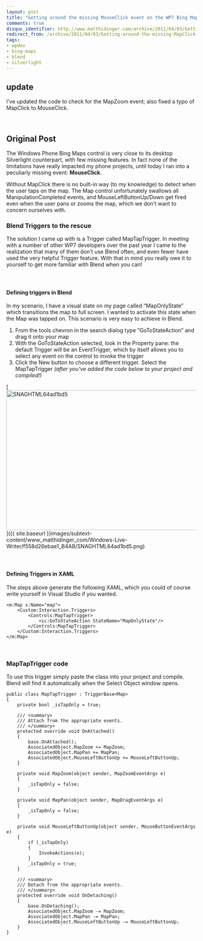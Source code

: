 ```yaml
---
layout: post
title: "Getting around the missing MouseClick event on the WP7 Bing Maps control"
comments: true
disqus_identifier: http://www.matthidinger.com/archive/2011/04/03/Getting-around-the-missing-MapClick-event-on-the-WP7-Bing.aspx
redirect_from: /archive/2011/04/03/Getting-around-the-missing-MapClick-event-on-the-WP7-Bing.aspx/
tags: 
- wpdev
- bing-maps
- blend
- silverlight
---
```

update
------

I’ve updated the code to check for the MapZoom event; also fixed a typo of MapClick to MouseClick.

 

Original Post
-------------

The Windows Phone Bing Maps control is very close to its desktop Silverlight counterpart, with few missing features. In fact none of the limitations have really impacted my phone projects, until today I ran into a peculiarly missing event: **MouseClick**.

Without MapClick there is no built-in way (to my knowledge) to detect when the user taps on the map. The Map control unfortunately swallows all ManipulationCompleted events, and MouseLeftButtonUp/Down get fired even when the user pans or zooms the map, which we don’t want to concern ourselves with.

### Blend Triggers to the rescue

The solution I came up with is a Trigger called MapTapTrigger. In meeting with a number of other WP7 developers over the past year I came to the realization that many of them don’t use Blend often, and even fewer have used the very helpful Trigger feature. With that in mind you really owe it to yourself to get more familiar with Blend when you can!

####  

#### Defining triggers in Blend

In my scenario, I have a visual state on my page called “MapOnlyState” which transitions the map to full screen. I wanted to activate this state when the Map was tapped on. This scenario is very easy to achieve in Blend.

1.  From the tools chevron in the search dialog type “GoToStateAction” and drag it onto your map
2.  With the GoToStateAction selected, look in the Property pane: the default Trigger will be an EventTrigger, which by itself allows you to select any event on the control to invoke the trigger
3.  Click the New button to choose a different trigger. Select the MapTapTrigger *(after you’ve added the code below to your project and compiled!)* 

[<img src="{{ site.baseurl }}images/subtext-content/www_matthidinger_com/Windows-Live-Writer/f558d26ebae1_B4AB/SNAGHTML64ad1bd5_thumb.png" title="SNAGHTML64ad1bd5" alt="SNAGHTML64ad1bd5" width="644" height="370" />]({{ site.baseurl }}images/subtext-content/www_matthidinger_com/Windows-Live-Writer/f558d26ebae1_B4AB/SNAGHTML64ad1bd5.png)

####  

#### Defining Triggers in XAML

The steps above generate the following XAML, which you could of course write yourself in Visual Studio if you wanted.

``` brush:
<m:Map x:Name="map">
    <Custom:Interaction.Triggers>
        <Controls:MapTapTrigger>
            <ic:GoToStateAction StateName="MapOnlyState"/>
        </Controls:MapTapTrigger>
    </Custom:Interaction.Triggers>
</m:Map>
```

 

### MapTapTrigger code

To use this trigger simply paste the class into your project and compile. Blend will find it automatically when the Select Object window opens.

``` brush:
public class MapTapTrigger : TriggerBase<Map>
{
    private bool _isTapOnly = true;

    /// <summary>
    /// Attach from the appropriate events.
    /// </summary>
    protected override void OnAttached()
    {
        base.OnAttached();
        AssociatedObject.MapZoom += MapZoom;
        AssociatedObject.MapPan += MapPan;
        AssociatedObject.MouseLeftButtonUp += MouseLeftButtonUp;
    }

    private void MapZoom(object sender, MapZoomEventArgs e)
    {
        _isTapOnly = false;
    }

    private void MapPan(object sender, MapDragEventArgs e)
    {
        _isTapOnly = false;
    }

    private void MouseLeftButtonUp(object sender, MouseButtonEventArgs e)
    {
        if (_isTapOnly)
        {
            InvokeActions(e);
        }
        _isTapOnly = true;
    }

    /// <summary>
    /// Detach from the appropriate events.
    /// </summary>
    protected override void OnDetaching()
    {
        base.OnDetaching();
        AssociatedObject.MapZoom -= MapZoom;
        AssociatedObject.MapPan -= MapPan;
        AssociatedObject.MouseLeftButtonUp -= MouseLeftButtonUp;
    }
}
```




